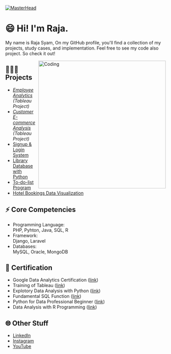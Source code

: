 [![MasterHead](https://contentstatic.techgig.com/photo/msid-79198297/Software-development-guide-that-every-programmer-should-know.jpg)](https://github.com/Syamabbas/)

# 😄 Hi! I'm Raja.

My name is Raja Syam, On my GitHub profile, you'll find a collection of my projects, study cases, and implementation. Feel free to see my code also project. So check it out!


<img align="right" alt="Coding" width="400" src="https://i.pinimg.com/originals/e4/26/70/e426702edf874b181aced1e2fa5c6cde.gif">

## 👨🏼‍💻 Projects
- *[Employee Analytics](https://public.tableau.com/app/profile/raja.syam/viz/EmployeeAnalysis_16836985855960/Dashboard1) (Tableau Project)*
- *[Customer E-commerce Analysis](https://public.tableau.com/app/profile/raja.syam/viz/CustomerAnalysis_16836434866530/Dashboard1) (Tableau Project)*
- [Signup & Login System](https://github.com/rajasyamabbas/signup-login-system)
- [Library Database with Python](https://github.com/Syamabbas/program-database-perpustakaan/tree/main)
- [To-do-list Program](https://github.com/rajasyamabbas/to-do-list)
- [Hotel Bookings Data Visualization](https://github.com/Syamabbas/hotel-bookings/tree/main)

## ⚡ Core Competencies
- Programming Language: <br>
  PHP, Pyhton, Java, SQL, R
- Framework: <br>
  Django, Laravel
- Databases: <br>
  MySQL, Oracle, MongoDB

## 📑 Certification
- Google Data Analytics Certification ([link](https://www.coursera.org/account/accomplishments/specialization/certificate/ULTFRBGFC7R5))
- Training of Tableau ([link](https://www.udemy.com/certificate/UC-9b8bb7e6-9f05-4937-b28f-5afaff1813b8/))
- Explotory Data Analysis with Python ([link](https://academy.dqlab.id/Certificate_check/result/DQLABINTP1NRFTIB))
- Fundamental SQL Function ([link](https://academy.dqlab.id/Certificate_check/result/DQLABSQLT2VHDVHG))
- Python for Data Professional Beginner ([link](https://academy.dqlab.id/Certificate_check/result/DQLABINTP1LQTRPG))
- Data Analysis with R Programming ([link](https://www.coursera.org/account/accomplishments/certificate/PDPEHUWVXM2P))

## 🌐 Other Stuff
- [LinkedIn](https://www.linkedin.com/in/raja-syam-abbas-shagir/)
- [Instagram](https://instagram.com/rajasyamabbas)
- [YouTube](https://youtube.com/@syam-data)

<!---
Syamabbas/RajaSyam is a ✨ special ✨ repository because its `README.md` (this file) appears on your GitHub profile.
You can click the Preview link to take a look at your changes.
--->
